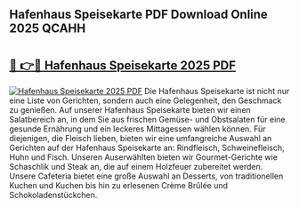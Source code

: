 ## Hafenhaus Speisekarte PDF Download Online 2025 QCAHH

# <h2><a href="http://gc8gve.nevu.top/?p=Hafenhaus+Speisekarte">🔗 👉🔴 Hafenhaus Speisekarte 2025 PDF</a></h2>

[![Hafenhaus Speisekarte 2025 PDF](https://i.imgur.com/dBaPXMq.png)](http://gc8gve.nevu.top/?p=Hafenhaus+Speisekarte)
Die Hafenhaus Speisekarte ist nicht nur eine Liste von Gerichten, sondern auch eine Gelegenheit, den Geschmack zu genießen. Auf unserer Hafenhaus Speisekarte bieten wir einen Salatbereich an, in dem Sie aus frischen Gemüse- und Obstsalaten für eine gesunde Ernährung und ein leckeres Mittagessen wählen können. Für diejenigen, die Fleisch lieben, bieten wir eine umfangreiche Auswahl an Gerichten auf der Hafenhaus Speisekarte an: Rindfleisch, Schweinefleisch, Huhn und Fisch. Unseren Auserwählten bieten wir Gourmet-Gerichte wie Schaschlik und Steak an, die auf einem Holzfeuer zubereitet werden. Unsere Cafeteria bietet eine große Auswahl an Desserts, von traditionellen Kuchen und Kuchen bis hin zu erlesenen Crème Brûlée und Schokoladenstückchen.
